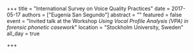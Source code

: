 +++
title = "International Survey on Voice Quality Practices"
date = 2017-05-17
authors = ["Eugenia San Segundo"]
abstract = ""
featured = false
event = "Invited talk at the Workshop *Using Vocal Profile Analysis (VPA) in forensic phonetic casework*"
location = "Stockholm University, Sweden"
all_day = true

+++

